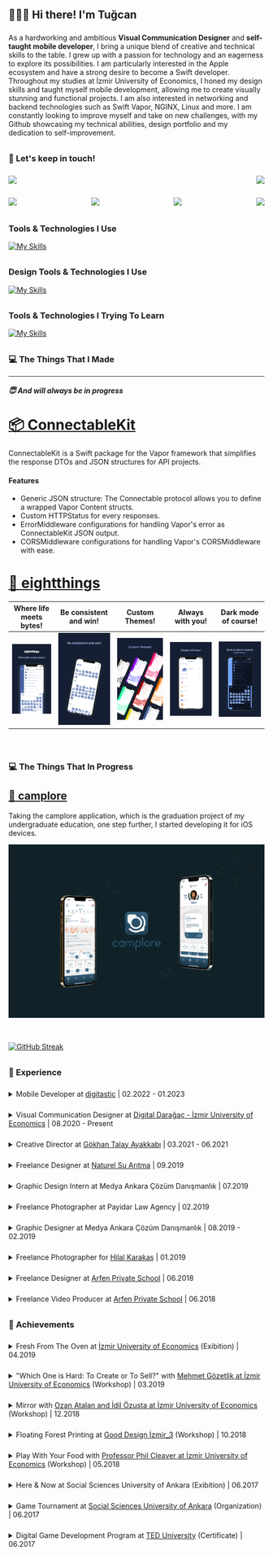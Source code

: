 <!-- Header Image Section Start -->
<!--
<div>

![tugcanonbas banner](https://picsum.photos/800/300)

</div>
-->
<!-- Header Image Section End -->

<!-- Welcoming Section Start -->
<div style="margin-top: 32px">

## 🙋🏻‍♂️ Hi there! I'm Tuğcan

</div>

<div style="margin-top: 24px">

As a hardworking and ambitious **Visual Communication Designer** and **self-taught mobile developer**, I bring a unique blend of creative and technical skills to the table. I grew up with a passion for technology and an eagerness to explore its possibilities. I am particularly interested in the Apple ecosystem and have a strong desire to become a Swift developer. Throughout my studies at İzmir University of Economics, I honed my design skills and taught myself mobile development, allowing me to create visually stunning and functional projects. I am also interested in networking and backend technologies such as Swift Vapor, NGINX, Linux and more. I am constantly looking to improve myself and take on new challenges, with my Github showcasing my technical abilities, design portfolio and my dedication to self-improvement.

</div>

<!-- Welcoming Section Start -->

<!-- Keep In Touch Section Start -->

<div style="margin-top: 32px">

### 🔗 Let's keep in touch!

<div style="
    margin-top: 24px;
    display: flex;
    justify-content: space-between;
    text-align: center;
    gap: 20px;
">

<a href="https://tugcanonbas.com">
<img src="https://img.shields.io/badge/tugcanonbas.com-000000?style=for-the-badge&logo=About.me&logoColor=white">
</a>

<a href="mailto:tgcn@tugcanonbas.com">
<img src="https://img.shields.io/badge/-tgcn@tugcanonbas.com-c14438?style=flat-square&logo=Gmail&logoColor=white&link=mailto:tgcn@tugcanonbas.com">
</a>

</div>

<div style="
    margin-top: 24px;
    display: flex;
    justify-content: space-between;
    text-align: center;
    gap: 20px;
    ">

<a href="https://linkedin.com/in/tugcanonbas">
<img src="https://img.shields.io/badge/linkedin-%230077B5.svg?style=for-the-badge&logo=linkedin&logoColor=white">
</a>
<a href="https://behance.net/tugcanonbas">
<img src="https://img.shields.io/badge/Behance-1769ff?style=for-the-badge&logo=behance&logoColor=white">
</a>
<a href="https://twitter.com/tgcn_dev">
<img src="https://img.shields.io/badge/Twitter-%231DA1F2.svg?style=for-the-badge&logo=Twitter&logoColor=white">
</a>
<a href="https://apps.apple.com/tr/developer/tugcan-onbas/id1606259525">
<img src="https://img.shields.io/badge/App_Store-0D96F6?style=for-the-badge&logo=app-store&logoColor=white">
</a>

</div>

</div>

<!-- Keep In Touch Section End -->

<!-- Skill Section Start -->

<div style="margin-top: 32px;">

### Tools & Technologies I Use

[![My Skills](https://skillicons.dev/icons?i=swift,dart,flutter,kotlin,py,firebase,git,github,gitlab,vscode,unity)](https://github.com/tugcanonbas)

</div>

<div style="margin-top: 32px;">

### Design Tools & Technologies I Use

[![My Skills](https://skillicons.dev/icons?i=figma,xd,ai,ps,ae,pr,au,blender,sketchup)](https://behance.net/tugcanonbas)

</div>

<div style="margin-top: 32px;">

### Tools & Technologies I Trying To Learn

[![My Skills](https://skillicons.dev/icons?i=linux,nginx,postgres,bash,django,docker,go,rust,kubernetes,vim,neovim,nextjs,regex,supabase,tailwind,tensorflow,ts,androidstudio,appwrite,mongodb&perline=10)](https://github.com/tugcanonbas)

</div>

<!-- Skill Section End -->

<!-- The Things Section Start -->

<div style="margin-top: 32px;">

### 💻 The Things That I Made

<div style="border-top: 1px solid #303030; margin-top: 16px; margin-bottom: 16px;"></div>

##### 😇 And will always be in progress

</div>

<!-- ConnectableKit Section Start -->

# [📦 ConnectableKit](https://github.com/tugcanonbas/connectable-kit)

ConnectableKit is a Swift package for the Vapor framework that simplifies the response DTOs and JSON structures for API projects.

#### Features

- Generic JSON structure: The Connectable protocol allows you to define a wrapped Vapor Content structs.
- Custom HTTPStatus for every responses.
- ErrorMiddleware configurations for handling Vapor's error as ConnectableKit JSON output.
- CORSMiddleware configurations for handling Vapor's CORSMiddleware with ease.

<!-- eightthings Section Start -->

<div>

# [📱 eightthings](https://github.com/tugcanonbas/eightthings_public)

</div>

| Where life meets bytes!                                                                          | Be consistent and win!                                                                           | Custom Themes!                                                                                   | Always with you!                                                                                 | Dark mode of course!                                                                             |
| ------------------------------------------------------------------------------------------------ | ------------------------------------------------------------------------------------------------ | ------------------------------------------------------------------------------------------------ | ------------------------------------------------------------------------------------------------ | ------------------------------------------------------------------------------------------------ |
| ![](https://github.com/tugcanonbas/eightthings_public/blob/main/Sources/AppStore/appstore_1.png) | ![](https://github.com/tugcanonbas/eightthings_public/blob/main/Sources/AppStore/appstore_2.png) | ![](https://github.com/tugcanonbas/eightthings_public/blob/main/Sources/AppStore/appstore_3.png) | ![](https://github.com/tugcanonbas/eightthings_public/blob/main/Sources/AppStore/appstore_4.png) | ![](https://github.com/tugcanonbas/eightthings_public/blob/main/Sources/AppStore/appstore_5.png) |

<br />

<!-- eightthings Section Start -->

<!-- The Things Section End -->

<!-- The Things That In Progress Section Start -->

<div style="margin-top: 32px;">

### 💻 The Things That In Progress

</div>

<!-- camplore Section Start -->

<div>

## <a href="https://www.behance.net/gallery/133310875/Camplore-UIUX">📱 camplore</a>

</div>

Taking the camplore application, which is the graduation project of my undergraduate education, one step further, I started developing it for iOS devices.

<img src="https://github.com/tugcanonbas/camplore_public/blob/main/Sources/header_image.jpg"></img>

<br />

<!-- eightthings Section Start -->

<!-- The Things That In Progress Section Start -->

<!-- Stats Section Start -->

[![GitHub Streak](https://streak-stats.demolab.com/?user=tugcanonbas&theme=highcontrast)](https://git.io/streak-stats)

<!-- Stats Section Start -->

<!-- Experience Section Start -->

<div style="margin-top: 32px;">

### 💼 Experience

</div>

<details style="margin-top: 24px">
<summary>Mobile Developer at <a href="https://digitastic.de" >digitastic</a> | 02.2022 - 01.2023</summary>
<div style="margin-top: 16px;">

- 🇹🇷 İzmir

- Mobile application development in the field of accounting systems in different languages such as Flutter, Swift, Kotlin.

</div>
</details>

<details style="margin-top: 24px;">
<summary>Visual Communication Designer at <a href="http://digitaldaragac.ieu.edu.tr" >Digital Darağaç - İzmir University of Economics</a> | 08.2020 - Present</summary>
<div style="margin-top: 16px;">

- 🇹🇷 İzmir

- Outdoor Augmented Reality for Alternative Art Spaces for scientific research project of İzmir University of Economics.

</div>
</details>

<details style="margin-top: 24px">
<summary>Creative Director at <a href="https://gokhantalay.com" >Gökhan Talay Ayakkabı</a> | 03.2021 - 06.2021</summary>
<div style="margin-top: 16px;">

- 🇹🇷 İzmir

- E-commerce designs and product photography, working with sales and marketing.

</div>
</details>

<details style="margin-top: 24px">
<summary>Freelance Designer at <a href="https://www.naturelsuaritma.com.tr" >Naturel Su Arıtma</a> | 09.2019</summary>
<div style="margin-top: 16px;">

- 🇹🇷 Ankara

- Web content creation for the company’s website.

</div>
</details>

<details style="margin-top: 24px">
<summary>Graphic Design Intern at <span >Medya Ankara Çözüm Danışmanlık</span> | 07.2019</summary>
<div style="margin-top: 16px;">

- 🇹🇷 Ankara

- Poster designing for the company.

</div>
</details>

<details style="margin-top: 24px">
<summary>Freelance Photographer at <span >Payidar Law Agency</span> | 02.2019</summary>
<div style="margin-top: 16px;">

- 🇹🇷 Ankara

- Shooting custom business photographs for the company's website.

</div>
</details>

<details style="margin-top: 24px">
<summary>Graphic Designer at <span >Medya Ankara Çözüm Danışmanlık</span> | 08.2019 - 02.2019</summary>
<div style="margin-top: 16px;">

- 🇹🇷 Ankara

- Website content designing and Wordpress menagement.

</div>
</details>

<details style="margin-top: 24px">
<summary>Freelance Photographer for <a href="https://www.behance.net/gallery/133307907/Fashion-Photography" >Hilal Karakaş</a> | 01.2019</summary>
<div style="margin-top: 16px;">

- 🇹🇷 Ankara

- Official photographer for the school project that focused on fashion.

</div>
</details>

<details style="margin-top: 24px">
<summary>Freelance Designer at <a href="http://www.arfenkoleji.com" >Arfen Private School</a> | 06.2018</summary>
<div style="margin-top: 16px;">

- 🇹🇷 Ankara

- Designing the school’s yearbook for the class of 2018.

</div>
</details>

<details style="margin-top: 24px">
<summary>Freelance Video Producer at <a href="https://www.youtube.com/watch?v=PFbnnV9hwr4" >Arfen Private School</a> | 06.2018</summary>
<div style="margin-top: 16px;">

- 🇹🇷 Ankara

- Produced and edited the advertisement/promotion video for the school.

</div>
</details>

<!-- Experience Section End -->

<!-- Achievements Section Start -->

<div style="margin-top: 32px;">

### 📜 Achievements

</div>

<details style="margin-top: 24px">
<summary>Fresh From The Oven at <a href="https://ilt.ieu.edu.tr/en/news/type/read/id/6427" > İzmir University of Economics</a> (Exibition) | 04.2019</summary>
<div style="margin-top: 16px;">

- 🇹🇷 İzmir

</div>
</details>

<details style="margin-top: 24px">
<summary>"Which One is Hard: To Create or To Sell?" with <a href="https://ilt.ieu.edu.tr/en/news/type/read/id/6213" > Mehmet Gözetlik at İzmir University of Economics</a> (Workshop) | 03.2019</summary>
<div style="margin-top: 16px;">

- 🇹🇷 İzmir

</div>
</details>

<details style="margin-top: 24px">
<summary>Mirror with <a href="https://www.behance.net/gallery/87433779/Mirror-Workshop-Teaser" > Ozan Atalan and İdil Özusta at İzmir University of Economics</a> (Workshop) | 12.2018</summary>
<div style="margin-top: 16px;">

- 🇹🇷 İzmir

</div>
</details>

<details style="margin-top: 24px">
<summary>Floating Forest Printing at <a href="https://mt.ieu.edu.tr/en/news/type/read/id/5952" > Good Design İzmir_3</a> (Workshop) | 10.2018</summary>
<div style="margin-top: 16px;">

- 🇹🇷 İzmir

</div>
</details>

<details style="margin-top: 24px">
<summary>Play With Your Food with <a href="https://ilt.ieu.edu.tr/en/news/type/read/id/5521" > Professor Phil Cleaver at İzmir University of Economics</a> (Workshop) | 05.2018</summary>
<div style="margin-top: 16px;">

- 🇹🇷 İzmir

</div>
</details>

<details style="margin-top: 24px">
<summary>Here & Now at <span > Social Sciences University of Ankara</span> (Exibition) | 06.2017</summary>
<div style="margin-top: 16px;">

- 🇹🇷 Ankara

</div>
</details>

<details style="margin-top: 24px">
<summary>Game Tournament at <a href="https://adayogrenci.asbu.edu.tr/tr/galeri/birinci-asbu-senligi" > Social Sciences University of Ankara</a> (Organization) | 06.2017</summary>
<div style="margin-top: 16px;">

- 🇹🇷 Ankara

As Digital Game Design students, we organized a Game Tournament for Social Science University of Ankara

</div>
</details>

<details style="margin-top: 24px">
<summary>Digital Game Development Program at <a href="https://sem.tedu.edu.tr/dijital-oyun-egitim-projeleri.html" > TED University</a> (Certificate) | 06.2017</summary>
<div style="margin-top: 16px;">

- 🇹🇷 Ankara

</div>
</details>

<!-- Achievements Section End -->
